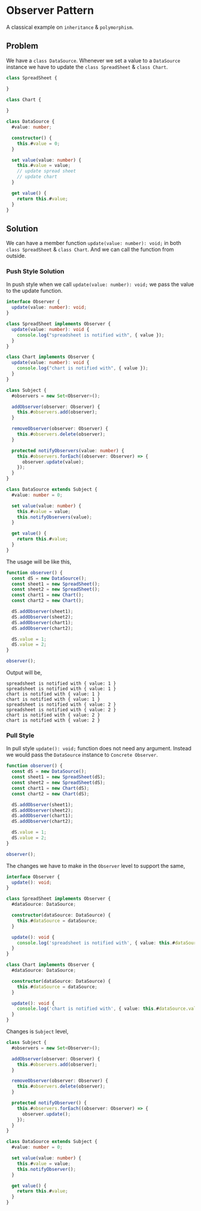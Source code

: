 # Observer Pattern

A classical example on `inheritance` & `polymorphism`.

## Problem

We have a `class DataSource`. Whenever we set a value to a `DataSource` instance we have to update the `class SpreadSheet` & `class Chart`.

```ts
class SpreadSheet {

}

class Chart {
  
}

class DataSource {
  #value: number;

  constructor() {
    this.#value = 0;
  }

  set value(value: number) {
    this.#value = value;
    // update spread sheet
    // update chart
  }

  get value() {
    return this.#value;
  }
}
```

## Solution

We can have a member function `update(value: number): void;` in both `class SpreadSheet` & `class Chart`. And we can call the function from outside.

### Push Style Solution

In push style when we call `update(value: number): void;` we pass the value to the update function.

```ts
interface Observer {
  update(value: number): void;
}

class SpreadSheet implements Observer {
  update(value: number): void {
    console.log("spreadsheet is notified with", { value });
  }
}

class Chart implements Observer {
  update(value: number): void {
    console.log("chart is notified with", { value });
  }
}

class Subject {
  #observers = new Set<Observer>();

  addObserver(observer: Observer) {
    this.#observers.add(observer);
  }

  removeObserver(observer: Observer) {
    this.#observers.delete(observer);
  }

  protected notifyObservers(value: number) {
    this.#observers.forEach((observer: Observer) => {
      observer.update(value);
    });
  }
}

class DataSource extends Subject {
  #value: number = 0;

  set value(value: number) {
    this.#value = value;
    this.notifyObservers(value);
  }

  get value() {
    return this.#value;
  }
}
```

The usage will be like this,

```ts
function observer() {
  const dS = new DataSource();
  const sheet1 = new SpreadSheet();
  const sheet2 = new SpreadSheet();
  const chart1 = new Chart();
  const chart2 = new Chart();

  dS.addObserver(sheet1);
  dS.addObserver(sheet2);
  dS.addObserver(chart1);
  dS.addObserver(chart2);

  dS.value = 1;
  dS.value = 2;
}

observer();
```

Output will be,

```shell
spreadsheet is notified with { value: 1 }
spreadsheet is notified with { value: 1 }
chart is notified with { value: 1 }
chart is notified with { value: 1 }
spreadsheet is notified with { value: 2 }
spreadsheet is notified with { value: 2 }
chart is notified with { value: 2 }
chart is notified with { value: 2 }
```

### Pull Style

In pull style `update(): void;` function does not need any argument. Instead we would pass the `DataSource` instance to `Concrete Observer`.

```ts
function observer() {
  const dS = new DataSource();
  const sheet1 = new SpreadSheet(dS);
  const sheet2 = new SpreadSheet(dS);
  const chart1 = new Chart(dS);
  const chart2 = new Chart(dS);

  dS.addObserver(sheet1);
  dS.addObserver(sheet2);
  dS.addObserver(chart1);
  dS.addObserver(chart2);

  dS.value = 1;
  dS.value = 2;
}

observer();
```

The changes we have to make in the `Observer` level to support the same,

```ts
interface Observer {
  update(): void;
}

class SpreadSheet implements Observer {
  #dataSource: DataSource;

  constructor(dataSource: DataSource) {
    this.#dataSource = dataSource;
  }

  update(): void {
    console.log('spreadsheet is notified with', { value: this.#dataSource.value });
  }
}

class Chart implements Observer {
  #dataSource: DataSource;

  constructor(dataSource: DataSource) {
    this.#dataSource = dataSource;
  }

  update(): void {
    console.log('chart is notified with', { value: this.#dataSource.value });
  }
}
```

Changes is `Subject` level,

```ts
class Subject {
  #observers = new Set<Observer>();

  addObserver(observer: Observer) {
    this.#observers.add(observer);
  }

  removeObserver(observer: Observer) {
    this.#observers.delete(observer);
  }

  protected notifyObserver() {
    this.#observers.forEach((observer: Observer) => {
      observer.update();
    });
  }
}

class DataSource extends Subject {
  #value: number = 0;

  set value(value: number) {
    this.#value = value;
    this.notifyObserver();
  }

  get value() {
    return this.#value;
  }
}
```
